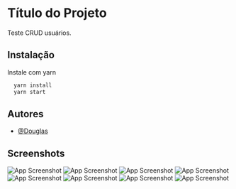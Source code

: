 # Título do Projeto

Teste CRUD usuários.

## Instalação

Instale com yarn

```bash
  yarn install
  yarn start
```

## Autores

- [@Douglas](https://www.github.com/dougb60)

## Screenshots

![App Screenshot](assets/screenshots/ss1.png)
![App Screenshot](assets/screenshots/ss2.png)
![App Screenshot](assets/screenshots/ss3.png)
![App Screenshot](assets/screenshots/ss4.png)
![App Screenshot](assets/screenshots/ss5.png)
![App Screenshot](assets/screenshots/ss6.png)
![App Screenshot](assets/screenshots/ss7.png)
![App Screenshot](assets/screenshots/ss8.png)

